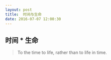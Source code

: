 ```yaml
---
layout: post
title:  时间与生命
date: 2016-07-07 12:00:30
---
```


##  时间 * 生命 ##
[](/assets/first/1.jpg)
[](/assets/first/2.jpg)

> To the time to life, rather than to life in time.